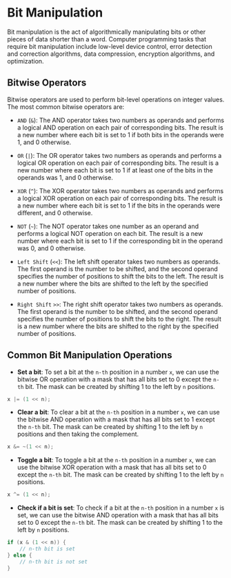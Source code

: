 
# Bit Manipulation

Bit manipulation is the act of algorithmically manipulating bits or other pieces of data shorter than a word. Computer programming tasks that require bit manipulation include low-level device control, error detection and correction algorithms, data compression, encryption algorithms, and optimization.

## Bitwise Operators

Bitwise operators are used to perform bit-level operations on integer values. The most common bitwise operators are:

- `AND` (`&`): The AND operator takes two numbers as operands and performs a logical AND operation on each pair of corresponding bits. The result is a new number where each bit is set to 1 if both bits in the operands were 1, and 0 otherwise.

- `OR` (`|`): The OR operator takes two numbers as operands and performs a logical OR operation on each pair of corresponding bits. The result is a new number where each bit is set to 1 if at least one of the bits in the operands was 1, and 0 otherwise.

- `XOR` (`^`): The XOR operator takes two numbers as operands and performs a logical XOR operation on each pair of corresponding bits. The result is a new number where each bit is set to 1 if the bits in the operands were different, and 0 otherwise.

- `NOT` (`~`): The NOT operator takes one number as an operand and performs a logical NOT operation on each bit. The result is a new number where each bit is set to 1 if the corresponding bit in the operand was 0, and 0 otherwise.

- `Left Shift` (`<<`): The left shift operator takes two numbers as operands. The first operand is the number to be shifted, and the second operand specifies the number of positions to shift the bits to the left. The result is a new number where the bits are shifted to the left by the specified number of positions.

- `Right Shift` `>>`: The right shift operator takes two numbers as operands. The first operand is the number to be shifted, and the second operand specifies the number of positions to shift the bits to the right. The result is a new number where the bits are shifted to the right by the specified number of positions.

## Common Bit Manipulation Operations

- **Set a bit**: To set a bit at the `n-th` position in a number `x`, we can use the bitwise OR operation with a mask that has all bits set to 0 except the `n-th` bit. The mask can be created by shifting 1 to the left by `n` positions.

```c
x |= (1 << n);
```

- **Clear a bit**: To clear a bit at the `n-th` position in a number `x`, we can use the bitwise AND operation with a mask that has all bits set to 1 except the `n-th` bit. The mask can be created by shifting 1 to the left by `n` positions and then taking the complement.

```c
x &= ~(1 << n);
```

- **Toggle a bit**: To toggle a bit at the `n-th` position in a number `x`, we can use the bitwise XOR operation with a mask that has all bits set to 0 except the `n-th` bit. The mask can be created by shifting 1 to the left by `n` positions.

```c
x ^= (1 << n);
```

- **Check if a bit is set**: To check if a bit at the `n-th` position in a number `x` is set, we can use the bitwise AND operation with a mask that has all bits set to 0 except the `n-th` bit. The mask can be created by shifting 1 to the left by `n` positions.

```c
if (x & (1 << n)) {
    // n-th bit is set
} else {
    // n-th bit is not set
}
```

